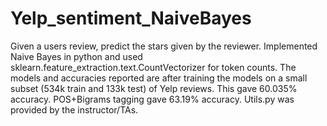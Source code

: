 # Yelp_sentiment_NaiveBayes
Given a users review, predict the stars given by the reviewer. Implemented Naive Bayes in python and used sklearn.feature_extraction.text.CountVectorizer for token counts. The models and accuracies reported are after training the models on a small subset (534k train and 133k test) of Yelp reviews. This gave 60.035% accuracy. POS+Bigrams tagging gave 63.19% accuracy. Utils.py was provided by the instructor/TAs.








